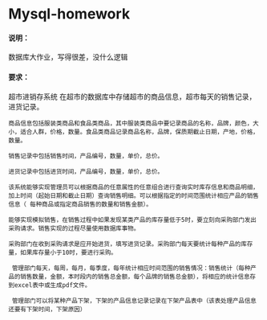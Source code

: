 # Mysql-homework

#### 说明：
数据库大作业，写得很差，没什么逻辑

#### 要求：
超市进销存系统
    在超市的数据库中存储超市的商品信息，超市每天的销售记录，进货记录。
    
    商品信息包括服装类商品和食品类商品，其中服装类商品中要记录商品的名称，品牌，颜色，大小，适合人群，价格，数量。食品类商品记录商品名称，品牌，保质期截止日期，产地，价格，数量。
    
    销售记录中包括销售时间，产品编号，数量，单价，总价。
    
    进货记录中包括进货时间，产品编号，数量，单价，总价。
    
    该系统能够实现管理员可以根据商品的任意属性的任意组合进行查询实时库存信息和商品明细，加上时间（起始日期和截止日期）查询销售明细。可以根据指定的时间范围统计相应产品的销售信息（ 每种商品或指定商品销售的数量和销售金额）。
    
    能够实现模拟销售，在销售过程中如果发现某类产品的库存量低于5时，要立刻向采购部门发出采购请求。销售实现的过程尽量使用数据库事物。
    
    采购部门在收到采购请求是应开始进货，填写进货记录。采购部门每天要统计每种产品的库存量，如果库存量小于10时，要进行采购。
    
     管理部门每天，每周，每月，每季度，每年统计相应时间范围的销售情况：销售统计（每种产品的销售数量，金额，本时段内的销售总金额，每个品牌的销售总金额），将相应的统计信息存到excel表中或生成pdf文件。
     
     管理部门可以将某种产品下架，下架的产品信息记录记录在下架产品表中（该表处理产品信息还要有下架时间，下架原因）
    
